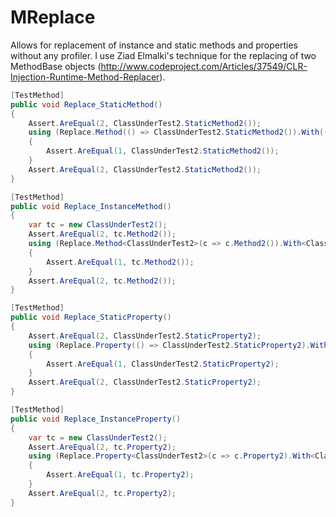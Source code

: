 MReplace
========

Allows for replacement of instance and static methods and properties without any profiler. I use Ziad Elmalki's technique for the replacing of two MethodBase objects (http://www.codeproject.com/Articles/37549/CLR-Injection-Runtime-Method-Replacer).

```csharp
[TestMethod]
public void Replace_StaticMethod()
{
    Assert.AreEqual(2, ClassUnderTest2.StaticMethod2());
    using (Replace.Method(() => ClassUnderTest2.StaticMethod2()).With(() => ClassUnderTest1.StaticMethod1()))
    {
        Assert.AreEqual(1, ClassUnderTest2.StaticMethod2());
    }
    Assert.AreEqual(2, ClassUnderTest2.StaticMethod2());
}

[TestMethod]
public void Replace_InstanceMethod()
{
    var tc = new ClassUnderTest2();
    Assert.AreEqual(2, tc.Method2());
    using (Replace.Method<ClassUnderTest2>(c => c.Method2()).With<ClassUnderTest1>(c => c.Method1()))
    {
        Assert.AreEqual(1, tc.Method2());
    }
    Assert.AreEqual(2, tc.Method2());
}

[TestMethod]
public void Replace_StaticProperty()
{
    Assert.AreEqual(2, ClassUnderTest2.StaticProperty2);
    using (Replace.Property(() => ClassUnderTest2.StaticProperty2).With(() => ClassUnderTest1.StaticProperty1))
    {
        Assert.AreEqual(1, ClassUnderTest2.StaticProperty2);
    }
    Assert.AreEqual(2, ClassUnderTest2.StaticProperty2);
}

[TestMethod]
public void Replace_InstanceProperty()
{
    var tc = new ClassUnderTest2();
    Assert.AreEqual(2, tc.Property2);
    using (Replace.Property<ClassUnderTest2>(c => c.Property2).With<ClassUnderTest1>(c => c.Property1))
    {
        Assert.AreEqual(1, tc.Property2);
    }
    Assert.AreEqual(2, tc.Property2);
}
```

